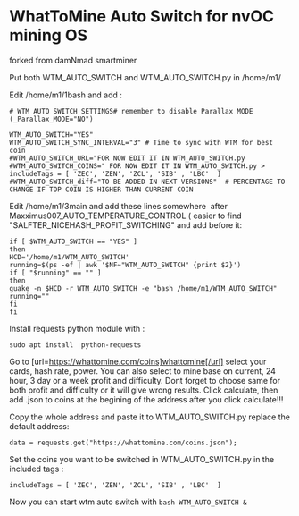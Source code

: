 # WhatToMine Auto Switch for nvOC mining OS
forked from damNmad smartminer

Put both WTM_AUTO_SWITCH and WTM_AUTO_SWITCH.py in /home/m1/


Edit /home/m1/1bash and add :
```
# WTM AUTO SWITCH SETTINGS# remember to disable Parallax MODE (_Parallax_MODE="NO")
 
WTM_AUTO_SWITCH="YES"
WTM_AUTO_SWITCH_SYNC_INTERVAL="3" # Time to sync with WTM for best coin
#WTM_AUTO_SWITCH_URL="FOR NOW EDIT IT IN WTM_AUTO_SWITCH.py
#WTM_AUTO_SWITCH_COINS=" FOR NOW EDIT IT IN WTM_AUTO_SWITCH.py > includeTags = [ 'ZEC', 'ZEN', 'ZCL', 'SIB' , 'LBC'  ]
#WTM_AUTO_SWITCH_diff="TO BE ADDED IN NEXT VERSIONS"  # PERCENTAGE TO CHANGE IF TOP COIN IS HIGHER THAN CURRENT COIN 
```

Edit /home/m1/3main and add these lines somewhere  after Maxximus007_AUTO_TEMPERATURE_CONTROL ( easier to find "SALFTER_NICEHASH_PROFIT_SWITCHING" and add before it:
```
if [ $WTM_AUTO_SWITCH == "YES" ]
then
HCD='/home/m1/WTM_AUTO_SWITCH'
running=$(ps -ef | awk '$NF~"WTM_AUTO_SWITCH" {print $2}')
if [ "$running" == "" ]
then
guake -n $HCD -r WTM_AUTO_SWITCH -e "bash /home/m1/WTM_AUTO_SWITCH"
running=""
fi
fi
```
Install requests python module with :
```
sudo apt install  python-requests
```

Go to [url=https://whattomine.com/coins]whattomine[/url] select your cards, hash rate, power.
You can also select to mine base on current, 24 hour, 3 day or a week profit and difficulty. 
Dont forget to choose same for both profit and difficulty or it will give wrong results.
Click calculate, then add .json to coins at the begining of the address after you click calculate!!!
 
Copy the whole address and paste it to WTM_AUTO_SWITCH.py replace the default address:

```
data = requests.get("https://whattomine.com/coins.json");
```
Set the coins you want to be switched in WTM_AUTO_SWITCH.py in the included tags :

```
includeTags = [ 'ZEC', 'ZEN', 'ZCL', 'SIB' , 'LBC'  ]
```

Now you can start wtm auto switch with 
```bash WTM_AUTO_SWITCH &```
